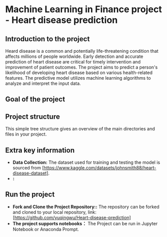 # Machine Learning in Finance project - Heart disease prediction

## Introduction to the project
Heard disease is a common and potentially life-threatening condition that affects millions of people worldwide. Early detection and accurate prediction of heart disease are critical for timely intervention and improvement of patient outcomes. The project aims to predict a person's likelihood of developing heart disease based on various health-related features. The predictive model utilizes machine learning algorithms to analyze and interpret the input data.

## Goal of the project

## Project structure

This simple tree structure gives an overview of the main directories and files in your project.

## Extra key information
- **Data Collection:** The dataset used for training and testing the model is sourced from [https://www.kaggle.com/datasets/johnsmith88/heart-disease-dataset].
- **:** 

## Run the project
- **Fork and Clone the Project Repository::** The repository can be forked and cloned to your local repository, link: [https://github.com/yuqingwu/Heart-disease-prediction]
- **The project supports notebooks：** The Project can be run in Jupyter Notebook or Anaconda Prompt. 
